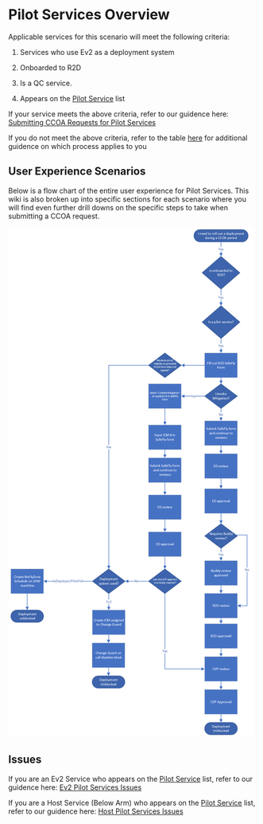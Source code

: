 # Pilot Services Overview
Applicable services for this scenario will meet the following criteria: 

1. Services who use Ev2 as a deployment system

2. Onboarded to R2D

3. Is a QC service.  

4. Appears on the [Pilot Service](https://eng.ms/docs/products/fcm-engineering-hub/SafeFlyCCOAExceptions/PilotServices/PilotServices) list


If your service meets the above criteria, refer to our guidence here: [Submitting CCOA Requests for Pilot Services](https://eng.ms/docs/products/fcm-engineering-hub/SafeFlyCCOAExceptions/PilotServices/SubmittingCCOARequestsPilot)


If you do not meet the above criteria, refer to the table [here](https://eng.ms/docs/products/fcm-engineering-hub/SafeFlyCCOAExceptions/CCOAinSafeFlyOverview#which-exception-process-to-use) for additional guidence on which process applies to you

<!--2. Select list of host services who use AzDeployer as a deployment system. Refer to the table [here](https://eng.ms/docs/products/fcm-engineering-hub/SafeFlyCCOAExceptions/PilotServices/PilotServices) to see if your service is in scope-->

## User Experience Scenarios

Below is a flow chart of the entire user experience for Pilot Services. This wiki is also broken up into specific sections for each scenario where you will find even further drill downs on the specific steps to take when submitting a CCOA request.

![alt text](media/E2E_Pilot.png)

## Issues

If you are an Ev2 Service who appears on the [Pilot Service](https://eng.ms/docs/products/fcm-engineering-hub/SafeFlyCCOAExceptions/PilotServices/PilotServices) list, refer to our guidence here: [Ev2 Pilot Services Issues](https://eng.ms/docs/products/fcm-engineering-hub/SafeFlyCCOAExceptions/PilotServices/Errors/Ev2PilotServicesErrors) 

If you are a Host Service (Below Arm) who appears on the [Pilot Service](https://eng.ms/docs/products/fcm-engineering-hub/SafeFlyCCOAExceptions/Errors/PilotServices/PilotServices) list, refer to our guidence here: [Host Pilot Services Issues](https://eng.ms/docs/products/fcm-engineering-hub/SafeFlyCCOAExceptions/PilotServices/Errors/HostPilotServicesErrors) 